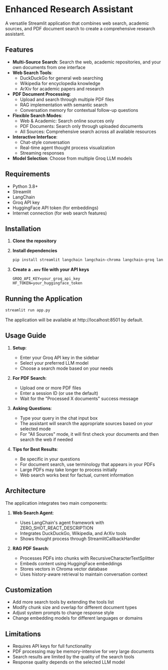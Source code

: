 # Enhanced Research Assistant

A versatile Streamlit application that combines web search, academic sources, and PDF document search to create a comprehensive research assistant.

## Features

- **Multi-Source Search**: Search the web, academic repositories, and your own documents from one interface
- **Web Search Tools**: 
  - DuckDuckGo for general web searching
  - Wikipedia for encyclopedia knowledge
  - ArXiv for academic papers and research
- **PDF Document Processing**: 
  - Upload and search through multiple PDF files
  - RAG implementation with semantic search
  - Conversation memory for contextual follow-up questions
- **Flexible Search Modes**:
  - Web & Academic: Search online sources only
  - PDF Documents: Search only through uploaded documents
  - All Sources: Comprehensive search across all available resources
- **Interactive Interface**:
  - Chat-style conversation
  - Real-time agent thought process visualization
  - Streaming responses
- **Model Selection**: Choose from multiple Groq LLM models

## Requirements

- Python 3.8+
- Streamlit
- LangChain
- Groq API key
- HuggingFace API token (for embeddings)
- Internet connection (for web search features)

## Installation

1. **Clone the repository**

2. **Install dependencies**
   ```bash
   pip install streamlit langchain langchain-chroma langchain-groq langchain-huggingface python-dotenv
   ```

3. **Create a `.env` file with your API keys**
   ```
   GROQ_API_KEY=your_groq_api_key
   HF_TOKEN=your_huggingface_token
   ```

## Running the Application

```bash
streamlit run app.py
```

The application will be available at http://localhost:8501 by default.

## Usage Guide

1. **Setup**:
   - Enter your Groq API key in the sidebar
   - Select your preferred LLM model
   - Choose a search mode based on your needs

2. **For PDF Search**:
   - Upload one or more PDF files
   - Enter a session ID (or use the default)
   - Wait for the "Processed X documents" success message

3. **Asking Questions**:
   - Type your query in the chat input box
   - The assistant will search the appropriate sources based on your selected mode
   - For "All Sources" mode, it will first check your documents and then search the web if needed

4. **Tips for Best Results**:
   - Be specific in your questions
   - For document search, use terminology that appears in your PDFs
   - Large PDFs may take longer to process initially
   - Web search works best for factual, current information

## Architecture

The application integrates two main components:

1. **Web Search Agent**:
   - Uses LangChain's agent framework with ZERO_SHOT_REACT_DESCRIPTION
   - Integrates DuckDuckGo, Wikipedia, and ArXiv tools
   - Shows thought process through StreamlitCallbackHandler

2. **RAG PDF Search**:
   - Processes PDFs into chunks with RecursiveCharacterTextSplitter
   - Embeds content using HuggingFace embeddings
   - Stores vectors in Chroma vector database
   - Uses history-aware retrieval to maintain conversation context

## Customization

- Add more search tools by extending the tools list
- Modify chunk size and overlap for different document types
- Adjust system prompts to change response style
- Change embedding models for different languages or domains

## Limitations

- Requires API keys for full functionality
- PDF processing may be memory-intensive for very large documents
- Search results are limited by the quality of the search tools
- Response quality depends on the selected LLM model